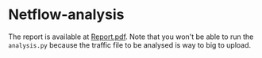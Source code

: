 # Netflow-analysis

The report is available at [Report.pdf](Report.pdf).
Note that you won't be able to run the `analysis.py` because the traffic file to be analysed is way to big to upload.
